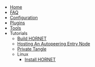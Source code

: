   * [Home](./Home)
  * [FAQ](./FAQ)
  * [Configuration](./Configuration)
  * [Plugins](./Plugins)
  * [Tools](./Tools)
  * Tutorials
    * [Build HORNET](./Tutorials%3A-Build-HORNET)
    * [Hosting An Autopeering Entry Node](./Tutorials%3A-Hosting-An-Autopeering-Entry-Node)
    * [Private Tangle](./Tutorials%3A-Private-Tangle)
    * Linux
      * [Install HORNET](./Tutorials%3A-Linux%3A-Install-HORNET)


[//]: # (generated by https://www.npmjs.com/package/github-wiki-sidebar)
